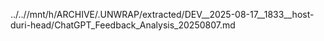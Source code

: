 ../..//mnt/h/ARCHIVE/.UNWRAP/extracted/DEV__2025-08-17__1833__host-duri-head/ChatGPT_Feedback_Analysis_20250807.md